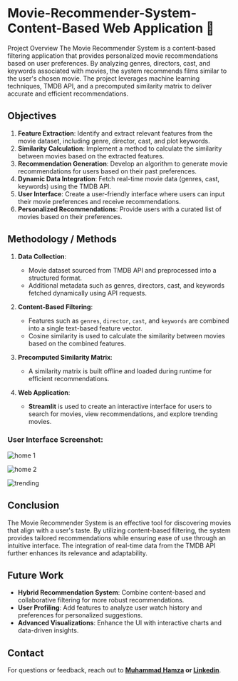 # Movie-Recommender-System-Content-Based Web Application 🎥

Project Overview
The Movie Recommender System is a content-based filtering application that provides personalized movie recommendations based on user preferences. By analyzing genres, directors, cast, and keywords associated with movies, the system recommends films similar to the user's chosen movie. The project leverages machine learning techniques, TMDB API, and a precomputed similarity matrix to deliver accurate and efficient recommendations.

## Objectives
1. **Feature Extraction**: Identify and extract relevant features from the movie dataset, including genre, director, cast, and plot keywords.
2. **Similarity Calculation**: Implement a method to calculate the similarity between movies based on the extracted features.
3. **Recommendation Generation**: Develop an algorithm to generate movie recommendations for users based on their past preferences.
4. **Dynamic Data Integration**: Fetch real-time movie data (genres, cast, keywords) using the TMDB API.
5. **User Interface**: Create a user-friendly interface where users can input their movie preferences and receive recommendations.
6. **Personalized Recommendations**: Provide users with a curated list of movies based on their preferences.

## **Methodology / Methods**  
1. **Data Collection**:  
   - Movie dataset sourced from TMDB API and preprocessed into a structured format.  
   - Additional metadata such as genres, directors, cast, and keywords fetched dynamically using API requests.  

2. **Content-Based Filtering**:  
   - Features such as `genres`, `director`, `cast`, and `keywords` are combined into a single text-based feature vector.  
   - Cosine similarity is used to calculate the similarity between movies based on the combined features.  

3. **Precomputed Similarity Matrix**:  
   - A similarity matrix is built offline and loaded during runtime for efficient recommendations.  

4. **Web Application**:  
   - **Streamlit** is used to create an interactive interface for users to search for movies, view recommendations, and explore trending movies.

### User Interface Screenshot:
![home 1](https://github.com/user-attachments/assets/65f9920f-a94d-4861-9cc6-8aa5ce533094)

![home 2](https://github.com/user-attachments/assets/d573c357-a6c7-4fbe-8ba2-957a98ac486b)

![trending](https://github.com/user-attachments/assets/a88d9796-92c1-4b9a-ac37-945a64b3ef60)

## **Conclusion**  
The Movie Recommender System is an effective tool for discovering movies that align with a user's taste. By utilizing content-based filtering, the system provides tailored recommendations while ensuring ease of use through an intuitive interface. The integration of real-time data from the TMDB API further enhances its relevance and adaptability.

## **Future Work**  
- **Hybrid Recommendation System**: Combine content-based and collaborative filtering for more robust recommendations.  
- **User Profiling**: Add features to analyze user watch history and preferences for personalized suggestions.  
- **Advanced Visualizations**: Enhance the UI with interactive charts and data-driven insights.  

## **Contact**  
For questions or feedback, reach out to **[Muhammad Hamza](mailto:mr.hamxa942@gmail.com) or [Linkedin](https://www.linkedin.com/in/muhammad-hamza-khattak/)**.  

